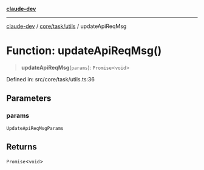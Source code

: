 [**claude-dev**](../../../../README.md)

***

[claude-dev](../../../../README.md) / [core/task/utils](../README.md) / updateApiReqMsg

# Function: updateApiReqMsg()

> **updateApiReqMsg**(`params`): `Promise`\<`void`\>

Defined in: src/core/task/utils.ts:36

## Parameters

### params

`UpdateApiReqMsgParams`

## Returns

`Promise`\<`void`\>
